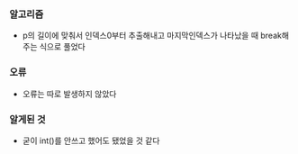 ### 알고리즘
 - p의 길이에 맞춰서 인덱스0부터 추출해내고 마지막인덱스가 나타났을 때 break해주는 식으로 풀었다

### 오류
 - 오류는 따로 발생하지 않았다

### 알게된 것
 - 굳이 int()를 안쓰고 했어도 됐었을 것 같다
